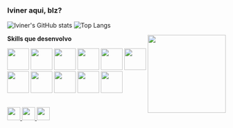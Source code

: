 ### Iviner aqui, blz?

![Iviner's GitHub stats](https://github-readme-stats.vercel.app/api?username=ivinercassio&show_icons=true&theme=transparent)
![Top Langs](https://github-readme-stats.vercel.app/api/top-langs/?username=ivinercassio&show_icons=true&theme=transparent&layout=compact)

<img height="180em" align=right  src="https://github.com/ivinercassio/ivinercassio/assets/103161753/d6cbd81a-47cb-4cff-bb06-9ae6a0a2c50c"/>

**Skills que desenvolvo**
<div>  
  <img height="50em" src="https://cdn.jsdelivr.net/gh/devicons/devicon/icons/html5/html5-original-wordmark.svg" />
  <img height="50em" src="https://cdn.jsdelivr.net/gh/devicons/devicon/icons/css3/css3-original-wordmark.svg" />
  <img height="50em" src="https://cdn.jsdelivr.net/gh/devicons/devicon/icons/python/python-original-wordmark.svg" />  
  <img height="50em" src="https://cdn.jsdelivr.net/gh/devicons/devicon/icons/java/java-original-wordmark.svg" />
  <img height="50em" src="https://cdn.jsdelivr.net/gh/devicons/devicon/icons/javascript/javascript-plain.svg" />
  <img height="50em" src="https://cdn.jsdelivr.net/gh/devicons/devicon/icons/php/php-original.svg" />
  <img height="50em" src="https://cdn.jsdelivr.net/gh/devicons/devicon/icons/mysql/mysql-original-wordmark.svg" />      
  <img height="50em" src="https://cdn.jsdelivr.net/gh/devicons/devicon/icons/typescript/typescript-plain.svg" />
  <img height="50em" src="https://cdn.jsdelivr.net/gh/devicons/devicon/icons/angularjs/angularjs-original.svg" />
  <img height="50em" src="https://cdn.jsdelivr.net/gh/devicons/devicon/icons/spring/spring-original.svg" />
  <img height="50em" src="https://cdn.jsdelivr.net/gh/devicons/devicon/icons/ionic/ionic-original.svg" />
</div>

##

<div>
  <a href="mailto:ivinercassio@gmail.com" target="_blank">
    <img height="30em" src="https://img.shields.io/badge/Gmail-D14836?style=for-the-badge&logo=gmail&logoColor=white" />
  </a>
  <a href="https://www.linkedin.com/in/iviner-cássio-106b6526b/" target="_blank">
    <img height="30em" src="https://img.shields.io/badge/LinkedIn-0077B5?style=for-the-badge&logo=linkedin&logoColor=white" />
  </a>
  <a href="https://t.me/Iviner" target="_blank">
    <img height="30em" src="https://img.shields.io/badge/Telegram-2CA5E0?style=for-the-badge&logo=telegram&logoColor=white" />
  </a>
</div>



<!--
**ivinercassio/ivinercassio** is a ✨ _special_ ✨ repository because its `README.md` (this file) appears on your GitHub profile.

Here are some ideas to get you started:

- 🔭 I’m currently working on ...
- 🌱 I’m currently learning ...
- 👯 I’m looking to collaborate on ...
- 🤔 I’m looking for help with ...
- 💬 Ask me about ...
- 📫 How to reach me: ...
- 😄 Pronouns: ...
- ⚡ Fun fact: ...
-->
